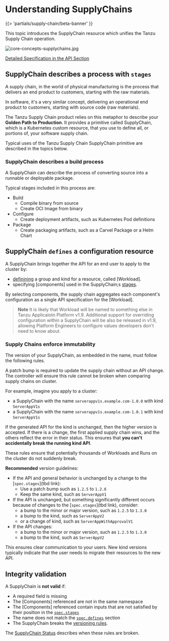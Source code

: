# Understanding SupplyChains

{{> 'partials/supply-chain/beta-banner' }}

This topic introduces the SupplyChain resource which unifies the Tanzu Supply Chain operation.

![core-concepts-supplychains.jpg](./images/core-concepts-supplychains.jpg)

[Detailed Specification in the API Section](../../reference/api/supplychain.hbs.md)

## SupplyChain describes a process with `stages`

A supply chain, in the world of physical manufacturing is the process that delivers an end product to customers, starting with the raw materials.

In software, it's a very similar concept, delivering an operational end product to customers, starting with source code (raw materials).

The Tanzu Supply Chain product relies on this metaphor to describe your **Golden Path to Production**.
It provides a primitive called SupplyChain, which is a Kubernetes custom resource, that you use to define all, or portions of, your software supply chain.

Typical uses of the Tanzu Supply Chain SupplyChain primitive are described in the topics below.

### SupplyChain describes a build process
A SupplyChain can describe the process of converting source into a runnable or deployable package.

Typical stages included in this process are:

- Build
  - Compile binary from source
  - Create OCI Image from binary
- Configure
  - Create deployment artifacts, such as Kubernetes Pod definitions
- Package
  - Create packaging artifacts, such as a Carvel Package or a Helm Chart

[//]: # (### Describe your build-promotion process)

[//]: # ()
[//]: # (<!-- Ask <Nick Webb> for a section here -->)

[//]: # ()
[//]: # (### Describe a release process)

[//]: # ()
[//]: # (<!-- tbd -->)

## SupplyChain `defines` a configuration resource

A SupplyChain brings together the API for an end user to apply to the cluster by:

- [definining](../../reference/api/supplychain.hbs.md#specdefines) a group and kind for a resource, called [Workload].
- specifying [components] used in the SupplyChain;s [stages](../../reference/api/supplychain.hbs.md#specstages).

By selecting components, the supply chain aggregates each component's configuration as a single API specification for the [Workload].

> **Note** It is likely that Workload will be named to something else in Tanzu Applicaiotn Platform  v1.9. Additional support for overriding configuration within a SupplyChain will be also be released in v1.9, allowing Platform Engineers to configure values developers don't need to know about.

### Supply Chains enforce immutability

The version of your SupplyChain, as embedded in the name, must follow the following rules.

A patch bump is required to update the supply chain without an API change.
The controller will ensure this rule cannot be broken when comparing supply chains on cluster.

For example, imagine you apply to a cluster:

- a SupplyChain with the name `serverappv1s.example.com-1.0.0` with kind `ServerAppV1s`
- a SupplyChain with the name `serverappv1s.example.com-1.0.1` with kind `ServerAppV1s`

If the generated API for the kind is unchanged, then the higher version is accepted.
If there is a change, the first applied supply chain wins, and the others reflect the error in their status.
This ensures that **you can't accidentally break the running kind API**.

These rules ensure that potentially thousands of Workloads and Runs on the cluster do not suddenly break.

**Recommended** version guidelines:

- If the API and general behavior is unchanged by a change to the [`spec.stages`](tbd link):
  - Use a patch bump such as `1.2.5` to `1.2.6`
  - Keep the same kind, such as `ServerAppV1`
- If the API is unchanged, but something significantly different occurs because of changes to the [`spec.stages`](tbd link), consider:
  - a bump to the minor or major version, such as `1.2.5` to `1.3.0`
  - a bump to the kind, such as `ServerAppV2`
  - or a change of kind, such as `ServerAppWithApprovalV1`
- If the API changes:
  - a bump to the minor or major version, such as `1.2.5` to `1.3.0`
  - a bump to the kind, such as `ServerAppV2`

This ensures clear communication to your users. New kind versions typically indicate that the user
needs to migrate their resources to the new API.

## Integrity validation

A SupplyChain is **not valid** if:

- A required field is missing
- The [Components] referenced are not in the same namespace
- The [Components] referenced contain inputs that are not satisfied by their position in the [`spec.stages`](#specstages)
- The name does not match the [`spec.defines`](#specdefines) section
- The SupplyChain breaks the [versioning rules](#supply-chains-cannot-change-an-api-once-it-is-on-cluster).

The [SupplyChain Status](../../reference/api/supplychain.hbs.md#statusconditions) describes when these rules are broken.

<!--
[Components]: ./components.hbs.md
[Workload]: ./workloads.hbs.md -->